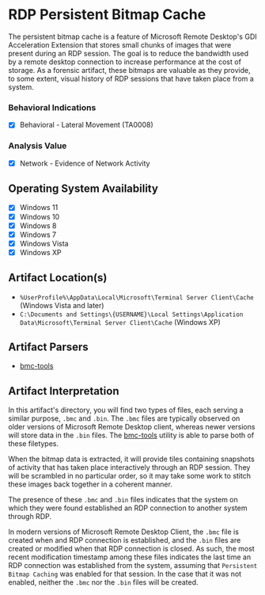 # RDP Persistent Bitmap Cache
The persistent bitmap cache is a feature of Microsoft Remote Desktop's GDI Acceleration Extension that stores small chunks of images that were present during an RDP session. The goal is to reduce the bandwidth used by a remote desktop connection to increase performance at the cost of storage. As a forensic artifact, these bitmaps are valuable as they provide, to some extent, visual history of RDP sessions that have taken place from a system.

### Behavioral Indications
 - [x] Behavioral - Lateral Movement (TA0008)

### Analysis Value
 - [x] Network - Evidence of Network Activity

## Operating System Availability
 - [x] Windows 11
 - [x] Windows 10
 - [x] Windows 8
 - [x] Windows 7
 - [x] Windows Vista
 - [x] Windows XP

## Artifact Location(s)
 - `%UserProfile%\AppData\Local\Microsoft\Terminal Server Client\Cache` (Windows Vista and later)
 - `C:\Documents and Settings\{USERNAME}\Local Settings\Application Data\Microsoft\Terminal Server Client\Cache` (Windows XP)

## Artifact Parsers
 - [bmc-tools](https://github.com/ANSSI-FR/bmc-tools)

## Artifact Interpretation
In this artifact's directory, you will find two types of files, each serving a similar purpose, `.bmc` and `.bin`. The `.bmc` files are typically observed on older versions of Microsoft Remote Desktop client, whereas newer versions will store data in the `.bin` files. The [bmc-tools](https://github.com/ANSSI-FR/bmc-tools) utility is able to parse both of these filetypes.

When the bitmap data is extracted, it will provide tiles containing snapshots of activity that has taken place interactively through an RDP session. They will be scrambled in no particular order, so it may take some work to stitch these images back together in a coherent manner.

The presence of these `.bmc` and `.bin` files indicates that the system on which they were found established an RDP connection to another system through RDP.

In modern versions of Microsoft Remote Desktop Client, the `.bmc` file is created when and RDP connection is established, and the `.bin` files are created or modified when that RDP connection is closed. As such, the most recent modification timestamp among these files indicates the last time an RDP connection was established from the system, assuming that `Persistent Bitmap Caching` was enabled for that session. In the case that it was not enabled, neither the `.bmc` nor the `.bin` files will be created.